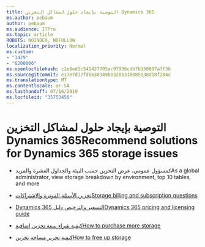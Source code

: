 ```yaml
---
title: التوصية بإيجاد حلول لمشاكل التخزين Dynamics 365
ms.author: pebaum
author: pebaum
ms.audience: ITPro
ms.topic: article
ROBOTS: NOINDEX, NOFOLLOW
localization_priority: Normal
ms.custom:
- "1429"
- "6200006"
ms.openlocfilehash: c1e0ed2c541427705ac97936cdb7b350897a7f3b
ms.sourcegitcommit: e17e7d17fdb638349bb320b318085138d18f284c
ms.translationtype: MT
ms.contentlocale: ar-SA
ms.lasthandoff: 07/16/2019
ms.locfileid: "35753450"
---
```

# <a name="recommend-solutions-for-dynamics-365-storage-issues"></a><span data-ttu-id="ae9c5-102">التوصية بإيجاد حلول لمشاكل التخزين Dynamics 365</span><span class="sxs-lookup"><span data-stu-id="ae9c5-102">Recommend solutions for Dynamics 365 storage issues</span></span>

* <span data-ttu-id="ae9c5-103">كمسؤول عمومي، عرض التخزين حسب البيئة والجداول العشرة والمزيد</span><span class="sxs-lookup"><span data-stu-id="ae9c5-103">As a global administrator, view storage breakdown by environment, top 10 tables, and more</span></span>

* [<span data-ttu-id="ae9c5-104">تخزين الأسئلة الفوترة والاشتراكات</span><span class="sxs-lookup"><span data-stu-id="ae9c5-104">Storage billing and subscription questions</span></span>](https://docs.microsoft.com/dynamics365/customer-engagement/admin/contact-information-microsoft-dynamics-365-online-billing-support)

* [<span data-ttu-id="ae9c5-105">Dynamics 365 التسعير والترخيص دليل</span><span class="sxs-lookup"><span data-stu-id="ae9c5-105">Dynamics 365 pricing and licensing guide</span></span>](https://dynamics.microsoft.com/pricing/)

* [<span data-ttu-id="ae9c5-106">كيفية شراء سعة تخزين إضافية</span><span class="sxs-lookup"><span data-stu-id="ae9c5-106">How to purchase more storage</span></span>](https://docs.microsoft.com/en-us/dynamics365/customer-engagement/admin/manage-storage#add-storage-to-dynamics-365-online)

* [<span data-ttu-id="ae9c5-107">كيفية تحرير مساحة تخزين</span><span class="sxs-lookup"><span data-stu-id="ae9c5-107">How to free up storage</span></span>](https://docs.microsoft.com/dynamics365/customer-engagement/admin/free-storage-space)
